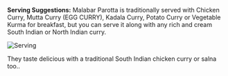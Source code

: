 **Serving Suggestions:**
Malabar Parotta is traditionally served with Chicken Curry, Mutta Curry (EGG CURRY), Kadala Curry, Potato Curry or Vegetable Kurma for breakfast, but you can serve it along with any rich and cream South Indian or North Indian curry.

![Serving](https://static2.bigstockphoto.com/4/2/1/large1500/124282547.jpg)

They taste delicious with a traditional South Indian chicken curry or salna too..